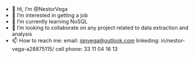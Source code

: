 - 👋 Hi, I’m @NestorVega
- 👀 I’m interested in getting a job
- 🌱 I’m currently learning NoSQL
- 💞️ I’m looking to collaborate on any project related to data extraction and analysis
- 📫 How to reach me:
      email: iqnvega@outlook.com
      linkeding: in/nestor-vega-a28875115/ 
      cell phone: 33 11 04 16 13

<!---
NestorVega/NestorVega is a ✨ special ✨ repository because its `README.md` (this file) appears on your GitHub profile.
You can click the Preview link to take a look at your changes.
--->
